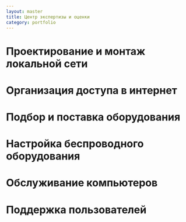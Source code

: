 ```yaml
---
layout: master
title: Центр экспертизы и оценки
category: portfolio
---
```


# Проектирование и монтаж локальной сети
# Организация доступа в интернет
# Подбор и поставка оборудования
# Настройка беспроводного оборудования
# Обслуживание компьютеров
# Поддержка пользователей
 
